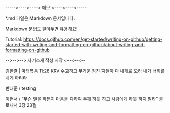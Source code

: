 ----->---->----> 메모 <----<----<-----

*.md 파일은 Markdown 문서입니다.

Markdown 문법도 알아두면 유용해요!

Tutorial: https://docs.github.com/en/get-started/writing-on-github/getting-started-with-writing-and-formatting-on-github/about-writing-and-formatting-on-github

-->-->--> 자기소개 작성 시작 <--<--<--

김한결 | 마태복음 11:28 KRV 수고하고 무거운 짐진 자들아 다 내게로 오라 내가 너희를 쉬게 하리라

반대준 / testing 

이현서 / “무슨 일을 하든지 마음을 다하여 주께 하듯 하고 사람에게 하듯 하지 말라” 골로새서 3장 23절
